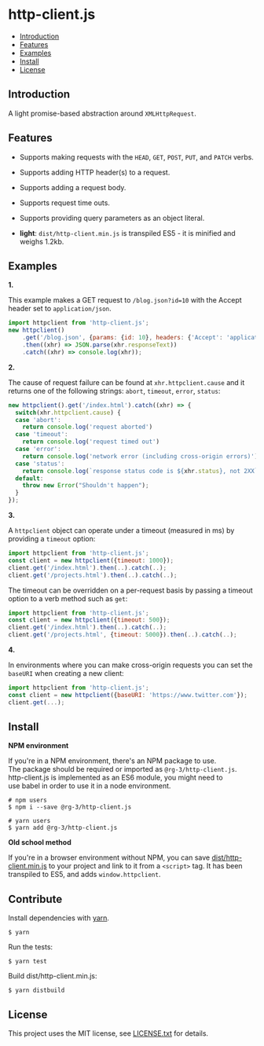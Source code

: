# http-client.js

* <a href='#introduction'>Introduction</a>
* <a href='#features'>Features</a>
* <a href='#examples'>Examples</a>
* <a href='#install'>Install</a>
* <a href='#license'>License</a>

## <a id='introduction'>Introduction</a>

A light promise-based abstraction around `XMLHttpRequest`.  

## <a id='features'>Features</a>

* Supports making requests with the `HEAD`, `GET`, `POST`, `PUT`,  and `PATCH` verbs.

* Supports adding HTTP header(s) to a request.

* Supports adding a request body.

* Supports request time outs.

* Supports providing query parameters as an object literal.

* **light**: `dist/http-client.min.js` is transpiled ES5 - it is minified and weighs 1.2kb.   

## <a id='examples'>Examples</a>

**1.**

This example makes a GET request to `/blog.json?id=10` with the Accept header 
set to `application/json`.

```javascript
import httpclient from 'http-client.js';
new httpclient()
    .get('/blog.json', {params: {id: 10}, headers: {'Accept': 'application/json'}})
    .then((xhr) => JSON.parse(xhr.responseText))
    .catch((xhr) => console.log(xhr));
```

**2.**

The cause of request failure can be found at `xhr.httpclient.cause` and it
returns one of the following strings: `abort`, `timeout`, `error`, `status`:

```javascript
new httpclient().get('/index.html').catch((xhr) => {
  switch(xhr.httpclient.cause) {
  case 'abort':
    return console.log('request aborted')
  case 'timeout':
    return console.log('request timed out')
  case 'error':
    return console.log('network error (including cross-origin errors)')
  case 'status':
    return console.log(`response status code is ${xhr.status}, not 2XX`)
  default:
    throw new Error("Shouldn't happen");
  }
});
```

**3.**

A `httpclient` object can operate under a timeout (measured in ms)
by providing a `timeout` option:

```javascript
import httpclient from 'http-client.js';
const client = new httpclient({timeout: 1000});
client.get('/index.html').then(..).catch(..);
client.get('/projects.html').then(..).catch(..);
```

The timeout can be overridden on a per-request basis by passing a
timeout option to a verb method such as `get`:

```javascript
import httpclient from 'http-client.js';
const client = new httpclient({timeout: 500});
client.get('/index.html').then(..).catch(..);
client.get('/projects.html', {timeout: 5000}).then(..).catch(..);
```

**4.**

In environments where you can make cross-origin requests you can set 
the `baseURI` when creating a new client:

```javascript
import httpclient from 'http-client.js';
const client = new httpclient({baseURI: 'https://www.twitter.com'});
client.get(...);
```

## <a id='install'>Install</a>

__NPM environment__

If you're in a NPM environment, there's an NPM package to use.  
The package should be required or imported as `@rg-3/http-client.js`.  
http-client.js is implemented as an ES6 module, you might need to  
use babel in order to use it in a node environment.

    # npm users
    $ npm i --save @rg-3/http-client.js

    # yarn users
    $ yarn add @rg-3/http-client.js

__Old school method__

If you're in a browser environment without NPM, you can save [dist/http-client.min.js](https://github.com/rg-3/http-client.js/blob/master/dist/http-client.min.js) to your project and link to it from a `<script>` tag. It has been transpiled to ES5,
and adds `window.httpclient`.

## Contribute

Install dependencies with [yarn](https://yarnpkg.com).

    $ yarn

Run the tests:

    $ yarn test

Build dist/http-client.min.js:

    $ yarn distbuild

## <a id='license'>License</a>

This project uses the MIT license, see [LICENSE.txt](./LICENSE.txt) for details.
